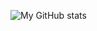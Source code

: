 <!--# 👋 Hi, I’m Denys-->

<!--💻 Stack: **Angular/TS**, **.NET (C#/F#)**, **Azure** <br>
💓 Interested in: **AI** & **Algorithms**, **Blockchain** & **DeFi**
⌨️ Currently focused on: **F#** & **Python** learning <br>-->

<!--
## My Projects
[![Readme Card](https://github-readme-stats.vercel.app/api/pin/?username=YatsInc&repo=L-Alfred&theme=github_dark)](https://github.com/YatsInc/L-Alfred)
[![Readme Card](https://github-readme-stats.vercel.app/api/pin/?username=YatsInc&repo=AuthAPI&theme=github_dark)](https://github.com/YatsInc/AuthAPI)
-->

![My GitHub stats](https://github-readme-stats.vercel.app/api?username=dyats&show_icons=true&count_private=true&theme=github_dark)
